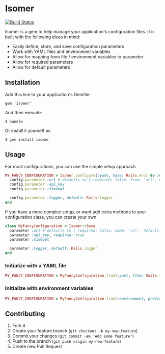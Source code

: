 # Isomer

[![Build Status](https://travis-ci.org/pguelpa/isomer.png?branch=master)](https://travis-ci.org/pguelpa/isomer)

Isomer is a gem to help manage your application's configuration files.
It is built with the following ideas in mind:

* Easily define, store, and save configuration parameters
* Work with YAML files and environment variables
* Allow for mapping from file / environment variables to parameter
* Allow for required parameters
* Allow for default parameters

## Installation

Add this line to your application's Gemfile:

    gem 'isomer'

And then execute:

    $ bundle

Or install it yourself as:

    $ gem install isomer

## Usage

For most configurations, you can use the simple setup approach

```ruby
MY_FANCY_CONFIGURATION = Isomer.configure(:yaml, base: Rails.env) do |config|
  config.parameter :url # defaults to { required: false, from: 'url', default: nil }
  config.parameter :api_key
  config.parameter :timeout

  config.parameter :logger, default: Rails.logger
end
```

If you have a more complex setup, or want add extra methods to your configuration class, you can create your own.

```ruby
class MyFancyConfiguration < Isomer::Base
  parameter :url # defaults to { required: false, name: 'url', default: nil }
  parameter :api_key, required: true
  parameter :timeout

  parameter :logger, default: Rails.logger
end
```

### Initialize with a YAML file

```ruby
MY_FANCY_CONFIGURATION = MyFancyConfiguration.from(:yaml, file: Rails.root.join('config', 'app_card.yml'), base: Rails.env)
```

### Initialize with environment variables

```ruby
MY_FANCY_CONFIGURATION = MyFancyConfiguration.from(:environment, prefix: 'FANCY_CONFIG_')
```

## Contributing

1. Fork it
2. Create your feature branch (`git checkout -b my-new-feature`)
3. Commit your changes (`git commit -am 'Add some feature'`)
4. Push to the branch (`git push origin my-new-feature`)
5. Create new Pull Request
